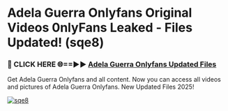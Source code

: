 # Adela Guerra Onlyfans Original Videos 0nlyFans Leaked - Files Updated! (sqe8)

<h3>🔴 CLICK HERE 🌐==►► <a href="https://tinyurl.com/ehrbuxhb" rel="nofollow">Adela Guerra Onlyfans Updated Files</a></h3>

Get Adela Guerra Onlyfans and all content. Now you can access all videos and pictures of Adela Guerra Onlyfans. New Updated Files 2025!

[![sqe8](https://i.imgur.com/lVYEuWS.gif)](https://tinyurl.com/ehrbuxhb)
